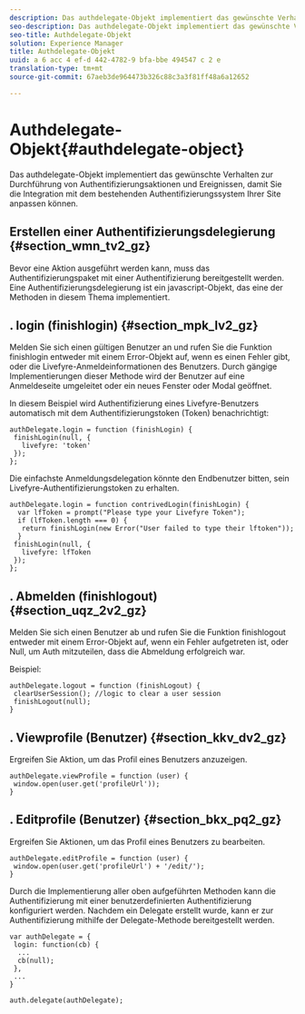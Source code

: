 ```yaml
---
description: Das authdelegate-Objekt implementiert das gewünschte Verhalten zur Durchführung von Authentifizierungsaktionen und Ereignissen, damit Sie die Integration mit dem bestehenden Authentifizierungssystem Ihrer Site anpassen können.
seo-description: Das authdelegate-Objekt implementiert das gewünschte Verhalten zur Durchführung von Authentifizierungsaktionen und Ereignissen, damit Sie die Integration mit dem bestehenden Authentifizierungssystem Ihrer Site anpassen können.
seo-title: Authdelegate-Objekt
solution: Experience Manager
title: Authdelegate-Objekt
uuid: a 6 acc 4 ef-d 442-4782-9 bfa-bbe 494547 c 2 e
translation-type: tm+mt
source-git-commit: 67aeb3de964473b326c88c3a3f81ff48a6a12652

---
```



# Authdelegate-Objekt{#authdelegate-object}

Das authdelegate-Objekt implementiert das gewünschte Verhalten zur Durchführung von Authentifizierungsaktionen und Ereignissen, damit Sie die Integration mit dem bestehenden Authentifizierungssystem Ihrer Site anpassen können.

## Erstellen einer Authentifizierungsdelegierung {#section_wmn_tv2_gz}

Bevor eine Aktion ausgeführt werden kann, muss das Authentifizierungspaket mit einer Authentifizierung bereitgestellt werden. Eine Authentifizierungsdelegierung ist ein javascript-Objekt, das eine der Methoden in diesem Thema implementiert.

## . login (finishlogin) {#section_mpk_lv2_gz}

Melden Sie sich einen gültigen Benutzer an und rufen Sie die Funktion finishlogin entweder mit einem Error-Objekt auf, wenn es einen Fehler gibt, oder die Livefyre-Anmeldeinformationen des Benutzers. Durch gängige Implementierungen dieser Methode wird der Benutzer auf eine Anmeldeseite umgeleitet oder ein neues Fenster oder Modal geöffnet.

In diesem Beispiel wird Authentifizierung eines Livefyre-Benutzers automatisch mit dem Authentifizierungstoken (Token) benachrichtigt:

```
authDelegate.login = function (finishLogin) { 
 finishLogin(null, { 
   livefyre: 'token' 
 }); 
};
```

Die einfachste Anmeldungsdelegation könnte den Endbenutzer bitten, sein Livefyre-Authentifizierungstoken zu erhalten.

```
authDelegate.login = function contrivedLogin(finishLogin) { 
  var lfToken = prompt("Please type your Livefyre Token");  
  if (lfToken.length === 0) { 
   return finishLogin(new Error("User failed to type their lftoken")); 
  }  
 finishLogin(null, { 
   livefyre: lfToken 
 }); 
};
```

## . Abmelden (finishlogout) {#section_uqz_2v2_gz}

Melden Sie sich einen Benutzer ab und rufen Sie die Funktion finishlogout entweder mit einem Error-Objekt auf, wenn ein Fehler aufgetreten ist, oder Null, um Auth mitzuteilen, dass die Abmeldung erfolgreich war.

Beispiel:

```
authDelegate.logout = function (finishLogout) { 
 clearUserSession(); //logic to clear a user session  
 finishLogout(null); 
}
```

## . Viewprofile (Benutzer) {#section_kkv_dv2_gz}

Ergreifen Sie Aktion, um das Profil eines Benutzers anzuzeigen.

```
authDelegate.viewProfile = function (user) { 
 window.open(user.get('profileUrl')); 
}
```

## . Editprofile (Benutzer) {#section_bkx_pq2_gz}

Ergreifen Sie Aktionen, um das Profil eines Benutzers zu bearbeiten.

```
authDelegate.editProfile = function (user) { 
 window.open(user.get('profileUrl') + '/edit/'); 
}
```

Durch die Implementierung aller oben aufgeführten Methoden kann die Authentifizierung mit einer benutzerdefinierten Authentifizierung konfiguriert werden. Nachdem ein Delegate erstellt wurde, kann er zur Authentifizierung mithilfe der Delegate-Methode bereitgestellt werden.

```
var authDelegate = { 
 login: function(cb) { 
  ... 
  cb(null); 
 }, 
 ... 
} 
  
auth.delegate(authDelegate);
```

